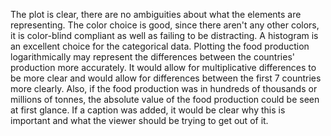 The plot is clear, there are no ambiguities about what the elements are representing. The color choice is good, since there aren't any other colors, it is color-blind compliant as well as failing to be distracting. A histogram is an excellent choice for the categorical data. Plotting the food production logarithmically may represent the differences between the countries' production more accurately. It would allow for multiplicative differences to be more clear and would allow for differences between the first 7 countries more clearly. Also, if the food production was in hundreds of thousands or millions of tonnes, the absolute value of the food production could be seen at first glance. If a caption was added, it would be clear why this is important and what the viewer should be trying to get out of it. 
